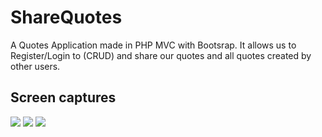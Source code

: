 # ShareQuotes
A Quotes Application made in PHP MVC with Bootsrap. It allows us to Register/Login to (CRUD) and share our quotes and all quotes created by other users.

## Screen captures
<img src="https://i.imgur.com/QxeyQcw.png">
<img src="https://i.imgur.com/NFCuC68.png">
<img src="https://i.imgur.com/gI8tXfb.png">
